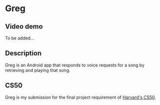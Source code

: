 # Greg

## Video demo
To be added...

## Description
Greg is an Android app that responds to voice requests for a song by retrieving and playing that song.

## CS50
Greg is my submission for the final project requirement of [Harvard's CS50](https://cs50.harvard.edu/x/2021/).